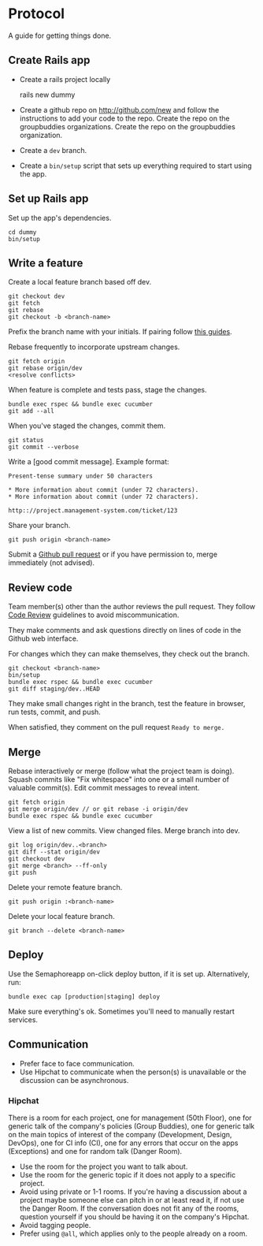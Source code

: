 Protocol
========

A guide for getting things done.

Create Rails app
----------------

* Create a rails project locally

    rails new dummy

* Create a github repo on http://github.com/new and follow the instructions to add
your code to the repo. Create the repo on the groupbuddies organizations. Create
the repo on the groupbuddies organization.

* Create a `dev` branch.

* Create a `bin/setup` script that sets up everything required to start using
the app.

Set up Rails app
----------------

Set up the app's dependencies.

    cd dummy
    bin/setup

Write a feature
---------------

Create a local feature branch based off dev.

    git checkout dev
    git fetch
    git rebase
    git checkout -b <branch-name>

Prefix the branch name with your initials. If pairing follow [this
guides](http://robots.thoughtbot.com/how-to-create-github-avatars-for-pairs).

Rebase frequently to incorporate upstream changes.

    git fetch origin
    git rebase origin/dev
    <resolve conflicts>

When feature is complete and tests pass, stage the changes.

    bundle exec rspec && bundle exec cucumber
    git add --all

When you've staged the changes, commit them.

    git status
    git commit --verbose

Write a [good commit message]. Example format:

    Present-tense summary under 50 characters

    * More information about commit (under 72 characters).
    * More information about commit (under 72 characters).

    http:://project.management-system.com/ticket/123

Share your branch.

    git push origin <branch-name>

Submit a [Github pull request](http://goo.gl/Kmdee) or if you have permission
to, merge immediately (not advised).

Review code
-----------

Team member(s) other than the author reviews the pull request. They follow
[Code Review](../code-review) guidelines to avoid
miscommunication.

They make comments and ask questions directly on lines of code in the Github
web interface.

For changes which they can make themselves, they check out the branch.

    git checkout <branch-name>
    bin/setup
    bundle exec rspec && bundle exec cucumber
    git diff staging/dev..HEAD

They make small changes right in the branch, test the feature in browser,
run tests, commit, and push.

When satisfied, they comment on the pull request `Ready to merge.`

Merge
-----

Rebase interactively or merge (follow what the project team is doing). Squash
commits like "Fix whitespace" into one or a small number of valuable commit(s).
Edit commit messages to reveal intent.

    git fetch origin
    git merge origin/dev // or git rebase -i origin/dev
    bundle exec rspec && bundle exec cucumber

View a list of new commits. View changed files. Merge branch into dev.

    git log origin/dev..<branch>
    git diff --stat origin/dev
    git checkout dev
    git merge <branch> --ff-only
    git push

Delete your remote feature branch.

    git push origin :<branch-name>

Delete your local feature branch.

    git branch --delete <branch-name>

Deploy
------

Use the Semaphoreapp on-click deploy button, if it is set up. Alternatively, run:

    bundle exec cap [production|staging] deploy

Make sure everything's ok. Sometimes you'll need to manually restart services.

Communication
-------------

* Prefer face to face communication.
* Use Hipchat to communicate when the person(s) is unavailable or the discussion
can be asynchronous.

### Hipchat

There is a room for each project, one for management (50th Floor), one for
generic talk of the company's policies (Group Buddies), one for generic talk on
the main topics of interest of the company (Development, Design, DevOps), one
for CI info (CI), one for any errors that occur on the apps (Exceptions) and one
for random talk (Danger Room).

* Use the room for the project you want to talk about.
* Use the room for the generic topic if it does not apply to a specific project.
* Avoid using private or 1-1 rooms. If you're having a discussion about a
project maybe someone else can pitch in or at least read it, if not use the
Danger Room. If the conversation does not fit any of the rooms, question
yourself if you should be having it on the company's Hipchat.
* Avoid tagging people.
* Prefer using `@all`, which applies only to the people already on a room.

